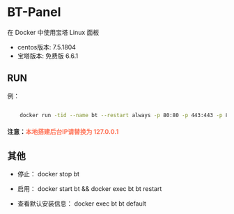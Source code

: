 # BT-Panel

在 Docker 中使用宝塔 Linux 面板

+ centos版本: 7.5.1804
+ 宝塔版本: 免费版 6.6.1

## RUN

例：

```bash

    docker run -tid --name bt --restart always -p 80:80 -p 443:443 -p 8888:8888 -p 888:888 -p 3306:3306 -p 6379:6379 -p 20:20 -p 21:21 -v ~/workspace/www/wwwroot:/www/wwwroot -v ~/workspace/www/backup:/www/backop getting/bt-panel && docker exec bt bt restart && docker exec bt bt default

```

#### 注意：<span style="color:#FF7256">本地搭建后台IP请替换为 127.0.0.1 </span>

## 其他

+ 停止： docker stop bt

+ 启用： docker start bt && docker exec bt bt restart

+ 查看默认安装信息： docker exec bt bt default

